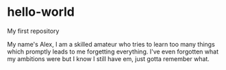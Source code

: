 # hello-world
My first repository

My name's Alex, I am a skilled amateur who tries to learn too many things which promptly leads to me forgetting everything. I've even forgotten what my ambitions were but I know I still have em, just gotta remember what.
